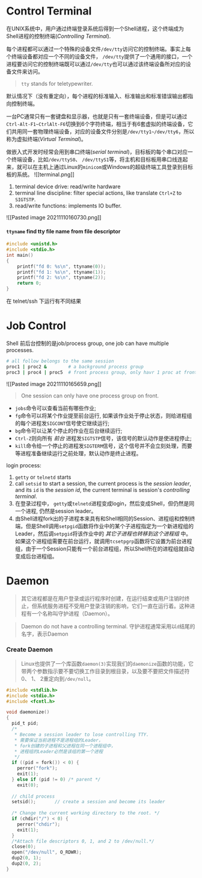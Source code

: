 # Control Terminal
在UNIX系统中，用户通过终端登录系统后得到一个Shell进程，这个终端成为Shell进程的控制终端(_Controlling Terminal_).

每个进程都可以通过一个特殊的设备文件`/dev/tty`访问它的控制终端。事实上每个终端设备都对应一个不同的设备文件， `/dev/tty`提供了一个通用的接口，一个进程要访问它的控制终端既可以通过`/dev/tty`也可以通过该终端设备所对应的设备文件来访问。

> `tty` stands for teletypewriter.

默认情况下（没有重定向），每个进程的标准输入、标准输出和标准错误输出都指向控制终端。

一台PC通常只有一套键盘和显示器，也就是只有一套终端设备，但是可以通过`Ctrl-Alt-F1~CtrlAlt-F6`切换到6个字符终端，相当于有6套虚拟的终端设备，它们共用同一套物理终端设备，对应的设备文件分别是`/dev/tty1~/dev/tty6`，所以称为虚拟终端(_Virtual Terminal_)。

做嵌入式开发时经常会用到串口终端(_serial terminal_)，目标板的每个串口对应一个终端设备，比如`/dev/ttyS0`、 `/dev/ttyS1`等，将主机和目标板用串口线连起来，就可以在主机上通过Linux的`minicom`或Windows的超级终端工具登录到目标板的系统。
![[terminal.png]]

1. terminal device drive: read/write hardware
2. terminal line discipline: filter special actions, like translate `Ctrl+Z` to `SIGTSTP`.
3. read/write functions: implements IO buffer.

![[Pasted image 20211110160730.png]]



#### `ttyname` find tty file name from file descriptor

```c
#include <unistd.h>  
#include <stdio.h>  
int main()  
{  
    printf("fd 0: %s\n", ttyname(0));  
    printf("fd 1: %s\n", ttyname(1));  
    printf("fd 2: %s\n", ttyname(2));  
    return 0;  
}
```
在 telnet/ssh 下运行有不同结果

# Job Control

Shell 前后台控制的是job/process group, one job can have multiple processes.
```bash
# all follow belongs to the same session
proc1 | proc2 &        # a background process group
proc3 | proc4 | proc5  # front process group, only havr 1 proc at front
```

![[Pasted image 20211110165659.png]]

> One session can only have one process group on front.

- `jobs`命令可以查看当前有哪些作业;
- `fg`命令可以将某个作业提至前台运行,  如果该作业处于停止状态，则给进程组的每个进程发`SIGCONT`信号使它继续运行;
- `bg`命令可以让某个停止的作业在后台继续运行;
- `Ctrl-Z`则向所有 _前台_ 进程发`SIGTSTP`信号，该信号的默认动作是使进程停止;
- `kill`命令给一个停止的进程发`SIGTERM`信号，这个信号并不会立刻处理，而要等进程准备继续运行之前处理，默认动作是终止进程。

login process:

1. `getty` or `telnetd` starts
2. call `setsid` to start a session, the current process is the _session leader_, and its `id` is the _session id_, the current terminal is session's _controlling terminal_.
3. 在登录过程中， `getty`或`telnetd`进程变成login，然后变成Shell，但仍然是同一个进程, 仍然是session leader。
4. 由Shell进程fork出的子进程本来具有和Shell相同的Session、进程组和控制终端，但是Shell调用`setpgid`函数将作业中的某个子进程指定为一个新进程组的Leader，然后调`setpgid`将该作业中的 _其它子进程也转移到这个进程组_ 中。如果这个进程组需要在前台运行，就调用`tcsetpgrp`函数将它设置为前台进程组，由于一个Session只能有一个前台进程组，所以Shell所在的进程组就自动变成后台进程组。


# Daemon 
> 其它进程都是在用户登录或运行程序时创建，在运行结束或用户注销时终止，但系统服务进程不受用户登录注销的影响，它们一直在运行着。这种进程有一个名称叫守护进程（Daemon）。

> Daemon do not have a controlling terminal.    守护进程通常采用以`d`结尾的名字，表示Daemon

### Create Daemon
>  Linux也提供了一个库函数`daemon(3)`实现我们的`daemonize`函数的功能，它带两个参数指示要不要切换工作目录到根目录，以及要不要把文件描述符0、 1、 2重定向到`/dev/null`。

```c
#include <stdlib.h>  
#include <stdio.h>  
#include <fcntl.h>

void daemonize()
{
  pid_t pid;
  /*
   * Become a session leader to lose controlling TTY.
   * 需要保证当前进程不是进程组的Leader，
   * fork创建的子进程和父进程在同一个进程组中，
   * 进程组的Leader必然是该组的第一个进程
   */
  if ((pid = fork()) < 0) {
    perror("fork");
    exit(1);
  } else if (pid != 0) /* parent */
    exit(0);
  
  // child process
  setsid();       // create a session and become its leader
  
  /* Change the current working directory to the root. */
  if (chdir("/") < 0) {
    perror("chdir");
    exit(1);
  }
  /*Attach file descriptors 0, 1, and 2 to /dev/null.*/
  close(0);
  open("/dev/null", O_RDWR);
  dup2(0, 1);
  dup2(0, 2);
}
```
